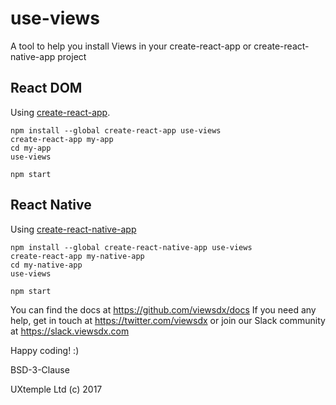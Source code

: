 # use-views

A tool to help you install Views in your create-react-app or create-react-native-app project

## React DOM
Using [create-react-app](https://github.com/facebookincubator/create-react-app).

```
npm install --global create-react-app use-views
create-react-app my-app
cd my-app
use-views

npm start
```

## React Native
Using [create-react-native-app](https://github.com/react-community/create-react-native-app)

```
npm install --global create-react-native-app use-views
create-react-app my-native-app
cd my-native-app
use-views

npm start
```


You can find the docs at https://github.com/viewsdx/docs
If you need any help, get in touch at https://twitter.com/viewsdx or
join our Slack community at https://slack.viewsdx.com

Happy coding! :)


BSD-3-Clause

UXtemple Ltd (c) 2017
